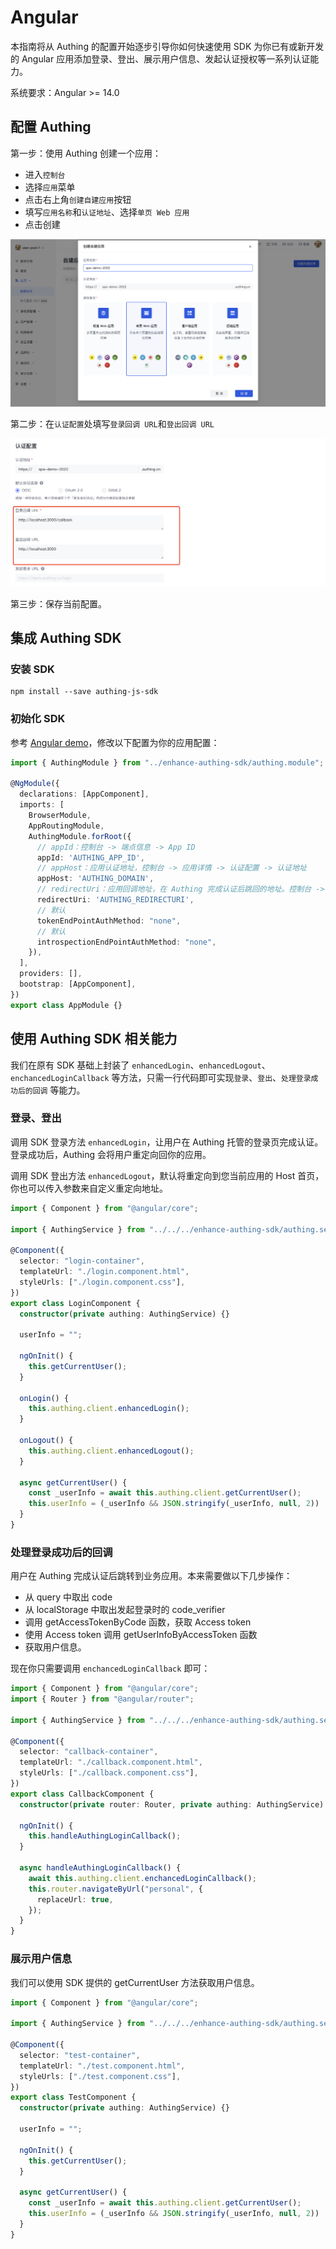 # Angular

本指南将从 Authing 的配置开始逐步引导你如何快速使用 SDK 为你已有或新开发的 Angular 应用添加登录、登出、展示用户信息、发起认证授权等一系列认证能力。

系统要求：Angular >= 14.0

<AppDetailSiderBar />

## 配置 Authing

第一步：使用 Authing 创建一个应用：

- 进入`控制台`
- 选择`应用`菜单
- 点击右上角`创建自建应用`按钮
- 填写`应用名称`和`认证地址`、选择`单页 Web 应用`
- 点击创建

![image](./doc-assets/1.png)

第二步：在`认证配置`处填写`登录回调 URL`和`登出回调 URL`

![image](./doc-assets/2.png)

第三步：保存当前配置。

## 集成 Authing SDK

### 安装 SDK

```shell
npm install --save authing-js-sdk
```

### 初始化 SDK

参考 [Angular demo](https://github.com/Authing/spa-demo-angular/tree/feat-refactor)，修改以下配置为你的应用配置：

```typescript
import { AuthingModule } from "../enhance-authing-sdk/authing.module";

@NgModule({
  declarations: [AppComponent],
  imports: [
    BrowserModule,
    AppRoutingModule,
    AuthingModule.forRoot({
      // appId：控制台 -> 端点信息 -> App ID
      appId: 'AUTHING_APP_ID',
      // appHost：应用认证地址，控制台 -> 应用详情 -> 认证配置 -> 认证地址
      appHost: 'AUTHING_DOMAIN',
      // redirectUri：应用回调地址，在 Authing 完成认证后跳回的地址。控制台 -> 应用详情 -> 认证配置 -> 登录回调 URL
      redirectUri: 'AUTHING_REDIRECTURI',
      // 默认
      tokenEndPointAuthMethod: "none",
      // 默认
      introspectionEndPointAuthMethod: "none",
    }),
  ],
  providers: [],
  bootstrap: [AppComponent],
})
export class AppModule {}
```

## 使用 Authing SDK 相关能力

我们在原有 SDK 基础上封装了 `enhancedLogin`、`enhancedLogout`、`enchancedLoginCallback` 等方法，只需一行代码即可实现`登录`、`登出`、`处理登录成功后的回调` 等能力。

### 登录、登出

调用 SDK 登录方法 `enhancedLogin`，让用户在 Authing 托管的登录页完成认证。登录成功后，Authing 会将用户重定向回你的应用。

调用 SDK 登出方法 `enhancedLogout`，默认将重定向到您当前应用的 Host 首页，你也可以传入参数来自定义重定向地址。

```typescript
import { Component } from "@angular/core";

import { AuthingService } from "../../../enhance-authing-sdk/authing.service";

@Component({
  selector: "login-container",
  templateUrl: "./login.component.html",
  styleUrls: ["./login.component.css"],
})
export class LoginComponent {
  constructor(private authing: AuthingService) {}

  userInfo = "";

  ngOnInit() {
    this.getCurrentUser();
  }

  onLogin() {
    this.authing.client.enhancedLogin();
  }

  onLogout() {
    this.authing.client.enhancedLogout();
  }

  async getCurrentUser() {
    const _userInfo = await this.authing.client.getCurrentUser();
    this.userInfo = (_userInfo && JSON.stringify(_userInfo, null, 2)) || "";
  }
}
```

### 处理登录成功后的回调

用户在 Authing 完成认证后跳转到业务应用。本来需要做以下几步操作：

- 从 query 中取出 code
- 从 localStorage 中取出发起登录时的 code_verifier
- 调用 getAccessTokenByCode 函数，获取 Access token
- 使用 Access token 调用 getUserInfoByAccessToken 函数
- 获取用户信息。

现在你只需要调用 `enchancedLoginCallback` 即可：

```typescript
import { Component } from "@angular/core";
import { Router } from "@angular/router";

import { AuthingService } from "../../../enhance-authing-sdk/authing.service";

@Component({
  selector: "callback-container",
  templateUrl: "./callback.component.html",
  styleUrls: ["./callback.component.css"],
})
export class CallbackComponent {
  constructor(private router: Router, private authing: AuthingService) {}

  ngOnInit() {
    this.handleAuthingLoginCallback();
  }

  async handleAuthingLoginCallback() {
    await this.authing.client.enchancedLoginCallback();
    this.router.navigateByUrl("personal", {
      replaceUrl: true,
    });
  }
}
```

### 展示用户信息

我们可以使用 SDK 提供的 getCurrentUser 方法获取用户信息。

```typescript
import { Component } from "@angular/core";

import { AuthingService } from "../../../enhance-authing-sdk/authing.service";

@Component({
  selector: "test-container",
  templateUrl: "./test.component.html",
  styleUrls: ["./test.component.css"],
})
export class TestComponent {
  constructor(private authing: AuthingService) {}

  userInfo = "";

  ngOnInit() {
    this.getCurrentUser();
  }

  async getCurrentUser() {
    const _userInfo = await this.authing.client.getCurrentUser();
    this.userInfo = (_userInfo && JSON.stringify(_userInfo, null, 2)) || "";
  }
}
```

